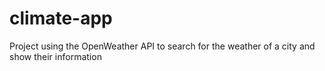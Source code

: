 # climate-app
Project using the OpenWeather API to search for the weather of a city and show their information
